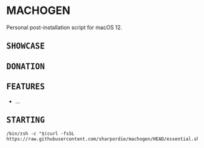 # MACHOGEN

Personal post-installation script for macOS 12.

## <samp>SHOWCASE</samp>
## <samp>DONATION</samp>
## <samp>FEATURES</samp>

- ...

## <samp>STARTING</samp>

```shell
/bin/zsh -c "$(curl -fsSL https://raw.githubusercontent.com/sharpordie/machogen/HEAD/essential.sh)"
```
